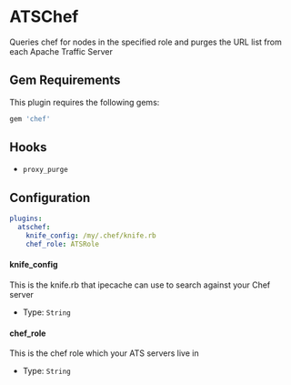 ATSChef
========
Queries chef for nodes in the specified role and purges the URL list from each Apache Traffic Server

Gem Requirements
----------------
This plugin requires the following gems:

```ruby
gem 'chef'
```

Hooks
-----
- `proxy_purge`

Configuration
-------------
```yaml
plugins:
  atschef:
    knife_config: /my/.chef/knife.rb
    chef_role: ATSRole
```

#### knife_config
This is the knife.rb that ipecache can use to search against your Chef server

- Type: `String`

#### chef_role
This is the chef role which your ATS servers live in

- Type: `String`
